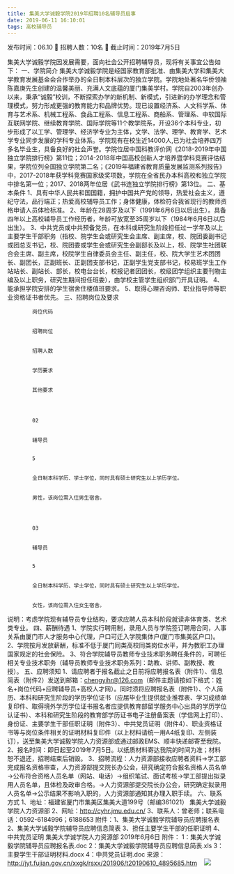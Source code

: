 ```yaml
---
title: 集美大学诚毅学院2019年招聘10名辅导员启事
date: 2019-06-11 16:10:01
tags: 高校辅导员
---
```

发布时间：06.10   🌟   招聘人数：10名   🌈   截止时间：2019年7月5日
<!-- more -->
集美大学诚毅学院因发展需要，面向社会公开招聘辅导员，现将有关事宜公告如下：
一、学院简介
集美大学诚毅学院是经国家教育部批准、由集美大学和集美大学教育发展基金会合作举办的全日制本科层次的独立学院。学院地处著名华侨领袖陈嘉庚先生创建的温馨美丽、充满人文底蕴的厦门集美学村。学院自2003年创办以来，秉承“诚毅”校训，不断探索办学的新机制、新模式，引进新的办学理念和管理模式，努力形成更强的教育能力和品牌优势。现已设置经济系、人文科学系、体育与艺术系、机械工程系、食品工程系、信息工程系、商船系、管理系、中软国际互联网学院、继续教育学院、国际学院等11个教学院系，开设36个本科专业，初步形成了以工学、管理学、经济学专业为主体，文学、法学、理学、教育学、艺术学专业同步发展的学科专业体系。学院现有在校生近14000人,已为社会培养四万多名毕业生，具备良好的社会声誉。学院位居中国科教评价网《2018-2019年中国独立学院排行榜》第11位；2014-2018年中国高校创新人才培养暨学科竞赛评估结果，学院位列全国独立学院第二名；《2019年福建省教育质量发展监测系列报告》中，2017-2018年获学科竞赛国家级奖项数，学院在全省民办本科高校和独立学院中排名第一位；2017、2018两年位居《武书连独立学院排行榜》第13位。
二、基本条件
1、具有中华人民共和国国籍，拥护中国共产党的领导，热爱社会主义，遵纪守法，品行端正；热爱高校辅导员工作；身体健康，体检符合我省现行的教师资格申请人员体检标准。
2、年龄在28周岁及以下（1991年6月6日以后出生）。具备四年以上高校辅导员工作经历者，年龄可放宽至35周岁以下（1984年6月6日以后出生）。
3、中共党员或中共预备党员，在本科或研究生阶段担任过一学年及以上主要学生干部职务（指校、院学生会或研究生会主席、副主席，校、院团委副书记或团总支书记，校、院团委或学生会或研究生会副部长及以上，校、院学生社团联合会主席、副主席，校院学生自律委员会主任、副主任，校、院大学生艺术团团长、副团长，正副班长、正副团支部书记，正副学生党支部书记，校易班学生工作站站长、副站长、部长，校电台台长，校报记者团团长，校级团学组织主要刊物主编及以上职务，研究生期间担任班委），由学校主管学生组织部门开具证明。
4、能承担学院安排的学生宿舍住楼值班要求。
5、取得心理咨询师、职业指导师等职业资格证书者优先。
三、招聘岗位及要求

    
        
            
            岗位代码
            
            
            招聘岗位
            
            
            招聘人数
            
            
            学历要求
            
            
            其他要求
            
        
        
            
            02
            
            
            辅导员
            
            
            5
            
            
            全日制本科学历、学士学位，同时具有硕士研究生以上学历学位。
            
            
            男性，该岗位需入住男生宿舍。
            
        
        
            
            03
            
            
            辅导员
            
            
            5
            
            
            全日制本科学历、学士学位，同时具有硕士研究生以上学历学位。
            
            
            女性，该岗位需入住女生宿舍。
            
        
    

说明：考虑学院现有辅导员专业结构，要求应聘人员本科阶段就读非体育类、艺术类专业。
四、薪酬待遇
1、学院实行聘用制，录用人员与学院签订聘用合同，人事关系由厦门市人才服务中心代理，户口可迁入学院集体户(厦门市集美区户口)。
2、学院按月发放薪酬，标准不低于厦门同类高校同类岗位水平，并为教职工办理国家规定的社会保险。
3、符合学院辅导员教师专业技术职务聘任条件的，可聘任相关专业技术职务（辅导员教师专业技术职务系列：助教、讲师、副教授、教授）。
五、应聘须知
1、请应聘者于报名截止之日前将应聘报名表（附件1）、信息简表（附件2）发送到邮箱：chengyihr@126.com（邮件主题请按如下格式：姓名+岗位代码+应聘辅导员+高校人才网）。同时须将应聘报名表（附件1）、个人简历、本科和研究生阶段的学历学位证书（应届毕业生提供就业推荐表、学习成绩单复印件、取得境外学历学位证书报名者应提供教育部留学服务中心出具的学历学位认证书）、本科和研究生阶段的教育部学历证书电子注册备案表（学信网上打印）、身份证、主要学生干部任职证明（附件3）、中共党员证明（附件4）、职业资格证书等与岗位条件相关的证明材料复印件（以上材料请统一用A4纸复印、左侧装订），送至集美大学诚毅学院人力资源部或通过邮政EMS、顺丰快递邮寄至我院。
2、报名时间：即日起至2019年7月5日。以纸质材料寄达我院的时间为准；材料恕不退还，招聘结束后销毁。
3、招聘流程：人力资源部接收应聘者资料→学工部完成报名资格审查，人力资源部提交院长办公会，研究确定符合报名资格人员名单→公布符合资格人员名单（网站、电话）→组织笔试、面试考核→学工部提出拟录用人员名单，且体检及政审合格。→人力资源部提交院长办公会，研究确定拟录用人员名单→公示结果不影响入职的，人力资源部通知其办理入职手续。
六、联系方式
1、地址：福建省厦门市集美区集美大道199号（邮编361021）
集美大学诚毅学院人力资源部
2、网址：http://cyhr.jmu.edu.cn/
3、联系人：曾老师；联系电话：0592-6184996；6188653
附件：1、集美大学诚毅学院辅导员应聘报名表
2、集美大学诚毅学院辅导员应聘信息简表
3、担任主要学生干部的任职证明
4、中共党员证明
集美大学诚学院人力资源部
2019年6月6日
附件：
1：集美大学诚毅学院辅导员应聘报名表.doc
2：集美大学诚毅学院辅导员应聘信息简表.xls
3：主要学生干部证明材料.docx
4：中共党员证明.doc
来源：
http://jyt.fujian.gov.cn/xxgk/rsxx/201906/t20190610_4895685.htm
 
 ![](https://cdn.weiweiblog.cn/20181015134814.png)